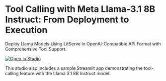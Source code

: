 # Tool Calling with Meta Llama-3.1 8B Instruct: From Deployment to Execution
Deploy Llama Models Using LitServe in OpenAI-Compatible API Format with Comprehensive Tool Support.

<a target="_blank" href="https://lightning.ai/bhimrajyadav/studios/tool-calling-with-meta-llama-3-1-8b-instruct-model">
  <img src="https://pl-bolts-doc-images.s3.us-east-2.amazonaws.com/app-2/studio-badge.svg" alt="Open In Studio"/>
</a>

This studio also includes a sample Streamlit app demonstrating the tool-calling feature with the Llama 3.1 8B Instruct model.
